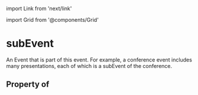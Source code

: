 import Link from 'next/link'
  
import Grid from '@components/Grid'

# subEvent

An Event that is part of this event. For example, a conference event includes many presentations, each of which is a subEvent of the conference.

## Property of




